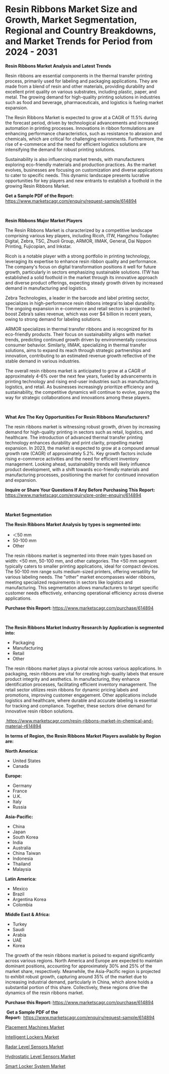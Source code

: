 <p><h1>Resin Ribbons Market Size and Growth, Market Segmentation, Regional and Country Breakdowns, and Market Trends for Period from 2024 -  2031</h1></p><p><strong>Resin Ribbons Market Analysis and Latest Trends</strong></p>
<p><p>Resin ribbons are essential components in the thermal transfer printing process, primarily used for labeling and packaging applications. They are made from a blend of resin and other materials, providing durability and excellent print quality on various substrates, including plastic, paper, and metal. The growing demand for high-quality printing solutions in industries such as food and beverage, pharmaceuticals, and logistics is fueling market expansion.</p><p>The Resin Ribbons Market is expected to grow at a CAGR of 11.5% during the forecast period, driven by technological advancements and increased automation in printing processes. Innovations in ribbon formulations are enhancing performance characteristics, such as resistance to abrasion and chemicals, which are critical for challenging environments. Furthermore, the rise of e-commerce and the need for efficient logistics solutions are intensifying the demand for robust printing solutions.</p><p>Sustainability is also influencing market trends, with manufacturers exploring eco-friendly materials and production practices. As the market evolves, businesses are focusing on customization and diverse applications to cater to specific needs. This dynamic landscape presents lucrative opportunities for key players and new entrants to establish a foothold in the growing Resin Ribbons Market.</p></p>
<p><strong>Get a Sample PDF of the Report:&nbsp;</strong> <a href="https://www.marketscagr.com/enquiry/request-sample/614894?utm_campaign=1268&utm_medium=2&utm_source=Github&utm_content=ia&utm_term=01102024&utm_id=resin-ribbons">https://www.marketscagr.com/enquiry/request-sample/614894</a></p>
<p>&nbsp;</p>
<p><strong>Resin Ribbons Major Market Players</strong></p>
<p><p>The Resin Ribbons Market is characterized by a competitive landscape comprising various key players, including Ricoh, ITW, Hangzhou Todaytec Digital, Zebra, TSC, Zhuoli Group, ARMOR, IIMAK, General, Dai Nippon Printing, Fujicopian, and Inkstar. </p><p>Ricoh is a notable player with a strong portfolio in printing technology, leveraging its expertise to enhance resin ribbon quality and performance. The company's focus on digital transformation positions it well for future growth, particularly in sectors emphasizing sustainable solutions. ITW has established a solid foothold in the market through its innovative approach and diverse product offerings, expecting steady growth driven by increased demand in manufacturing and logistics.</p><p>Zebra Technologies, a leader in the barcode and label printing sector, specializes in high-performance resin ribbons integral to label durability. The ongoing expansion in e-commerce and retail sectors is projected to boost Zebra’s sales revenue, which was over $4 billion in recent years, owing to strong demand for labeling solutions.</p><p>ARMOR specializes in thermal transfer ribbons and is recognized for its eco-friendly products. Their focus on sustainability aligns with market trends, predicting continued growth driven by environmentally conscious consumer behavior. Similarly, IIMAK, specializing in thermal transfer solutions, aims to expand its reach through strategic partnerships and innovation, contributing to an estimated revenue growth reflective of the stable demand in various industries.</p><p>The overall resin ribbons market is anticipated to grow at a CAGR of approximately 4-6% over the next few years, fueled by advancements in printing technology and rising end-user industries such as manufacturing, logistics, and retail. As businesses increasingly prioritize efficiency and sustainability, the competitive dynamics will continue to evolve, paving the way for strategic collaborations and innovations among these players.</p></p>
<p>&nbsp;</p>
<p><strong>What Are The Key Opportunities For Resin Ribbons Manufacturers?</strong></p>
<p><p>The resin ribbons market is witnessing robust growth, driven by increasing demand for high-quality printing in sectors such as retail, logistics, and healthcare. The introduction of advanced thermal transfer printing technology enhances durability and print clarity, propelling market expansion. In 2023, the market is expected to grow at a compound annual growth rate (CAGR) of approximately 5.2%. Key growth factors include rising e-commerce activities and the need for efficient inventory management. Looking ahead, sustainability trends will likely influence product development, with a shift towards eco-friendly materials and manufacturing processes, positioning the market for continued innovation and expansion.</p></p>
<p><strong>Inquire or Share Your Questions If Any Before Purchasing This Report:</strong> <a href="https://www.marketscagr.com/enquiry/pre-order-enquiry/614894?utm_campaign=1268&utm_medium=2&utm_source=Github&utm_content=ia&utm_term=01102024&utm_id=resin-ribbons">https://www.marketscagr.com/enquiry/pre-order-enquiry/614894</a></p>
<p>&nbsp;</p>
<p><strong>Market Segmentation</strong></p>
<p><strong>The Resin Ribbons Market Analysis by types is segmented into:</strong></p>
<p><ul><li>＜50 mm</li><li>50-100 mm</li><li>Other</li></ul></p>
<p><p>The resin ribbons market is segmented into three main types based on width: <50 mm, 50-100 mm, and other categories. The <50 mm segment typically caters to smaller printing applications, ideal for compact devices. The 50-100 mm range suits medium-sized printers, offering versatility for various labeling needs. The "other" market encompasses wider ribbons, meeting specialized requirements in sectors like logistics and manufacturing. This segmentation allows manufacturers to target specific customer needs effectively, enhancing operational efficiency across diverse applications.</p></p>
<p><strong>Purchase this Report:&nbsp;</strong><a href="https://www.marketscagr.com/purchase/614894?utm_campaign=1268&utm_medium=2&utm_source=Github&utm_content=ia&utm_term=01102024&utm_id=resin-ribbons">https://www.marketscagr.com/purchase/614894</a></p>
<p>&nbsp;</p>
<p><strong>The Resin Ribbons Market Industry Research by Application is segmented into:</strong></p>
<p><ul><li>Packaging</li><li>Manufacturing</li><li>Retail</li><li>Other</li></ul></p>
<p><p>The resin ribbons market plays a pivotal role across various applications. In packaging, resin ribbons are vital for creating high-quality labels that ensure product integrity and aesthetics. In manufacturing, they enhance identification processes, facilitating efficient inventory management. The retail sector utilizes resin ribbons for dynamic pricing labels and promotions, improving customer engagement. Other applications include logistics and healthcare, where durable and accurate labeling is essential for tracking and compliance. Together, these sectors drive demand for innovative resin ribbon solutions.</p></p>
<p><a href="https://www.marketscagr.com/resin-ribbons-market-in-chemical-and-material-r614894?utm_campaign=1268&utm_medium=2&utm_source=Github&utm_content=ia&utm_term=01102024&utm_id=resin-ribbons">&nbsp;https://www.marketscagr.com/resin-ribbons-market-in-chemical-and-material-r614894</a></p>
<p><strong>In terms of Region, the Resin Ribbons Market Players available by Region are:</strong></p>
<p>
    <p> <strong> North America: </strong>
        <ul>
            <li>United States</li>
            <li>Canada</li>
        </ul>
        </p> 
    <p> <strong> Europe: </strong>
        <ul>
            <li>Germany</li>
            <li>France</li>
            <li>U.K.</li>
            <li>Italy</li>
            <li>Russia</li>
        </ul>
        </p> 
    <p> <strong> Asia-Pacific: </strong>
        <ul>
            <li>China</li>
            <li>Japan</li>
            <li>South Korea</li>
            <li>India</li>
            <li>Australia</li>
            <li>China Taiwan</li>
            <li>Indonesia</li>
            <li>Thailand</li>
            <li>Malaysia</li>
        </ul>
        </p> 
    <p> <strong> Latin America: </strong>
        <ul>
            <li>Mexico</li>
            <li>Brazil</li>
            <li>Argentina Korea</li>
            <li>Colombia</li>
        </ul>
        </p> 
    <p> <strong> Middle East & Africa: </strong>
        <ul>
            <li>Turkey</li>
            <li>Saudi</li>
            <li>Arabia</li>
            <li>UAE</li>
            <li>Korea</li>
        </ul>
    </p>
    </p>
<p><p>The growth of the resin ribbons market is poised to expand significantly across various regions. North America and Europe are expected to maintain dominant positions, accounting for approximately 30% and 25% of the market share, respectively. Meanwhile, the Asia-Pacific region is projected to exhibit robust growth, capturing around 35% of the market due to increasing industrial demand, particularly in China, which alone holds a substantial portion of this share. Collectively, these regions drive the dynamics of the resin ribbons market.</p></p>
<p><strong>Purchase this Report: </strong><a href="https://www.marketscagr.com/purchase/614894?utm_campaign=1268&utm_medium=2&utm_source=Github&utm_content=ia&utm_term=01102024&utm_id=resin-ribbons">https://www.marketscagr.com/purchase/614894</a></p>
<p>&nbsp;<strong>Get a Sample PDF of the Report:&nbsp;&nbsp;</strong><a href="https://www.marketscagr.com/enquiry/request-sample/614894?utm_campaign=1268&utm_medium=2&utm_source=Github&utm_content=ia&utm_term=01102024&utm_id=resin-ribbons">https://www.marketscagr.com/enquiry/request-sample/614894</a></p>
<p><strong></strong></p>
<p><p><a href="https://www.linkedin.com/pulse/why-should-you-invest-placement-machines-market-trends-poiof?utm_campaign=1268&utm_medium=2&utm_source=Github&utm_content=ia&utm_term=01102024&utm_id=resin-ribbons">Placement Machines Market</a></p><p><a href="https://www.linkedin.com/pulse/intelligent-lockers-market-trends-analysis-opportunities-pxric?utm_campaign=1268&utm_medium=2&utm_source=Github&utm_content=ia&utm_term=01102024&utm_id=resin-ribbons">Intelligent Lockers Market</a></p><p><a href="https://issuu.com/reportprime-2/docs/radar-level-sensors-market-size-203_5ed3bddc70f411?utm_campaign=1268&utm_medium=2&utm_source=Github&utm_content=ia&utm_term=01102024&utm_id=resin-ribbons">Radar Level Sensors Market</a></p><p><a href="https://issuu.com/reportprime-2/docs/hydrostatic-level-sensors-market-si_59ac80469fefbc?utm_campaign=1268&utm_medium=2&utm_source=Github&utm_content=ia&utm_term=01102024&utm_id=resin-ribbons">Hydrostatic Level Sensors Market</a></p><p><a href="https://www.linkedin.com/pulse/comprehensive-look-product-type-passwords-lockersultimate-pfs4c?utm_campaign=1268&utm_medium=2&utm_source=Github&utm_content=ia&utm_term=01102024&utm_id=resin-ribbons">Smart Locker System Market</a></p></p>